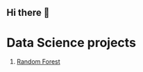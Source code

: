 ## Hi there 👋

# Data Science projects
1. [Random Forest](https://github.com/deepthigps/Random-Forest)
